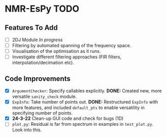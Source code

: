# NMR-EsPy TODO

## Features To Add

- [ ] 2DJ Module *In progress*
- [ ] Filtering by automated spanning of the frequency space.
- [ ] Visualisation of the optimisation as it runs.
- [ ] Investigate different filtering approaches (FIR filters, interpolation/decimation etc).

## Code Improvements

- [x] `ArgumentChecker`: Specify callables explicitly. **DONE:** Created new, more versatile `sanity_check` module.
- [x] `ExpInfo`: Take number of points out. **DONE:** Restructured `ExpInfo`
  with more features, and included `default_pts` to enable versatility in
  specifying number of points.
- [x] **24-3-22** Clean-up GUI code and check for bugs (1D)
- [ ] `plot.py`: Residual is far from spectrum in examples in `test_plot.py`. Look into this.
